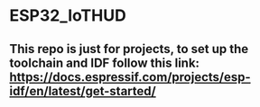 # ESP32_IoTHUD

## This repo is just for projects, to set up the toolchain and IDF follow this link: https://docs.espressif.com/projects/esp-idf/en/latest/get-started/
